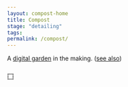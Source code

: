 ```yaml
---
layout: compost-home
title: Compost
stage: "detailing"
tags:
permalink: /compost/
---
```


A [digital garden](/_compost/digital-garden.md) in the making. ([see also](https://www.technologyreview.com/2020/09/03/1007716/digital-gardens-let-you-cultivate-your-own-little-bit-of-the-internet/))

### ⬚